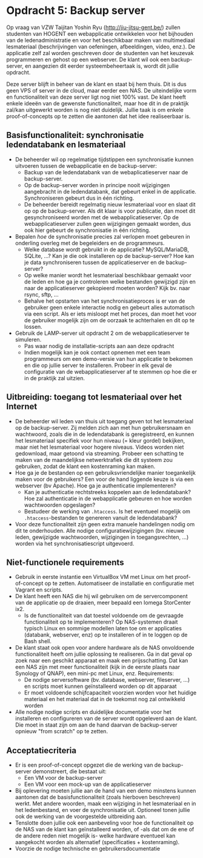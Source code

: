 # Opdracht 5: Backup server

Op vraag van VZW Taijitan Yoshin Ryu (http://jiu-jitsu-gent.be/) zullen studenten van HOGENT een webapplicatie ontwikkelen voor het bijhouden van de ledenadministratie en voor het beschikbaar maken van multimediaal lesmateriaal (beschrijvingen van oefeningen, afbeeldingen, video, enz.). De applicatie zelf zal worden geschreven door de studenten van het keuzevak programmeren en gehost op een webserver. De klant wil ook een backup-server, en aangezien dit eerder systeembeheertaak is, wordt dit jullie opdracht.

Deze server blijft in beheer van de klant en staat bij hem thuis. Dit is dus geen VPS of server in de cloud, maar eerder een NAS. De uiteindelijke vorm en functionaliteit van deze server ligt nog niet 100% vast. De klant heeft enkele ideeën van de gewenste functionaliteit, maar hoe dit in de praktijk zal/kan uitgewerkt worden is nog niet duidelijk. Jullie taak is om enkele proof-of-concepts op te zetten die aantonen dat het idee realiseerbaar is.

## Basisfunctionaliteit: synchronisatie ledendatabank en lesmateriaal

* De beheerder wil op regelmatige tijdstippen een synchronisatie kunnen uitvoeren tussen de webapplicatie en de backup-server:
    * Backup van de ledendatabank van de webaplicatieserver naar de backup-server.
    * Op de backup-server worden in principe nooit wijzigingen aangebracht in de ledendatabank, dat gebeurt enkel in de applicatie. Synchroniseren gebeurt dus in één richting.
    * De beheerder bereidt regelmatig nieuw lesmateriaal voor en slaat dit op op de backup-server. Als dit klaar is voor publicatie, dan moet dit gesynchroniseerd worden met de webapplicatieserver. Op de webapplicatieserver zullen geen wijzigingen gemaakt worden, dus ook hier gebeurt de synchronisatie in één richting.
* Bepalen *hoe* de synchronisatie precies zal verlopen moet gebeuren in onderling overleg met de begeleiders en de programmeurs.
    * Welke database wordt gebruikt in de applicatie? MySQL/MariaDB, SQLite, ...? Kan je die ook installeren op de backup-server? Hoe kan je data synchroniseren tussen de applicatieserver en de backup-server?
    * Op welke manier wordt het lesmateriaal beschikbaar gemaakt voor de leden en hoe ga je controleren welke bestanden gewijzigd zijn en naar de applicatieserver gekopieerd moeten worden? Kijk bv. naar rsync, sftp, ...
    * Behalve het opstarten van het synchronisatieproces is er van de gebruiker geen enkele interactie nodig en gebeurt alles automatisch via een script. Als er iets misloopt met het proces, dan moet het voor de gebruiker mogelijk zijn om de oorzaak te achterhalen en dit op te lossen.
* Gebruik de LAMP-server uit opdracht 2 om de webapplicatieserver te simuleren.
    * Pas waar nodig de installatie-scripts aan aan deze opdracht
    * Indien mogelijk kan je ook contact opnemen met een team programmeurs om een demo-versie van hun applicatie te bekomen en die op jullie server te installeren. Probeer in elk geval de configuratie van de webapplicatieserver af te stemmen op hoe die er in de praktijk zal uitzien.

## Uitbreiding: toegang tot lesmateriaal over het Internet

* De beheerder wil leden van thuis uit toegang geven tot het lesmateriaal op de backup-server. Zij melden zich aan met hun gebruikersnaam en wachtwoord, zoals die in de ledendatabank is geregistreerd, en kunnen het lesmateriaal specifiek voor hun niveau (= kleur gordel) bekijken, maar niet het lesmateriaal voor hogere niveaus. Videos worden niet gedownload, maar getoond via streaming. Probeer een schatting te maken van de maandelijkse netwerktrafiek die dit systeem zou gebruiken, zodat de klant een kostenraming kan maken.
* Hoe ga je de bestanden op een gebruiksvriendelijke manier toegankelijk maken voor de gebruikers? Een voor de hand liggende keuze is via een webserver (bv Apache). Hoe ga je authenticatie implementeren?
    * Kan je authenticatie rechtstreeks koppelen aan de ledendatabank? Hoe zal authenticatie in de webapplicatie gebeuren en hoe worden wachtwoorden opgeslagen?
    * Bestudeer de werking van `.htaccess`. Is het eventueel mogelijk om `.htaccess`-bestanden te genereren vanuit de ledendatabank?
* Voor deze functionaliteit zijn geen extra manuele handelingen nodig om dit te onderhouden. Alle nodige configuratiewijzigingen (bv. nieuwe leden, gewijzigde wachtwoorden, wijzigingen in toegangsrechten, ...) worden via het synchronisatiescript uitgevoerd.

## Niet-functionele requirements

* Gebruik in eerste instantie een VirtualBox VM met Linux om het proof-of-concept op te zetten. Automatiseer de installatie en configuratie met Vagrant en scripts.
* De klant heeft een NAS die hij wil gebruiken om de servercomponent van de applicatie op de draaien, meer bepaald een Iomega StorCenter ix2.
    * Is de functionaliteit van dat toestel voldoende om de gevraagde functionaliteit op te implementeren? Op NAS-systemen draait typisch Linux en sommige modellen laten toe om er applicaties (databank, webserver, enz) op te installeren of in te loggen op de Bash shell.
* De klant staat ook open voor andere hardware als de NAS onvoldoende functionaliteit heeft om jullie oplossing te realiseren. Ga in dat geval op zoek naar een geschikt apparaat en maak een prijsschatting. Dat kan een NAS zijn met meer functionaliteit (kijk in de eerste plaats naar Synology of QNAP), een mini-pc met Linux, enz. Requirements:
    * De nodige serversoftware (bv. database, webserver, fileserver, ...) en scripts moet kunnen geïnstalleerd worden op dit apparaat
    * Er moet voldoende schijfcapaciteit voorzien worden voor het huidige materiaal en het materiaal dat in de toekomst nog zal ontwikkeld worden
* Alle nodige nodige scripts en duidelijke documentatie voor het installeren en configureren van de server wordt opgeleverd aan de klant. Die moet in staat zijn om aan de hand daarvan de backup-server opnieuw "from scratch" op te zetten.

## Acceptatiecriteria

- Er is een proof-of-concept opgezet die de werking van de backup-server demonstreert, die bestaat uit:
    - Een VM voor de backup-server
    - Een VM voor een mock-up van de applicatieserver
- Bij oplevering moeten jullie aan de hand van een demo minstens kunnen aantonen dat de basisfunctionaliteit (zoals hierboven beschreven) werkt. Met andere woorden, maak een wijziging in het lesmateriaal en in het ledenbestand, en voer de synchronisatie uit. Optioneel tonen jullie ook de werking van de voorgestelde uitbreiding aan.
- Tenslotte doen jullie ook een aanbeveling voor hoe de functionaliteit op de NAS van de klant kan geïnstalleerd worden, of -als dat om de ene of de andere reden niet mogelijk is- welke hardware eventueel kan aangekocht worden als alternatief (specificaties + kostenraming).
- Voorzie de nodige technische en gebruikersdocumentatie

